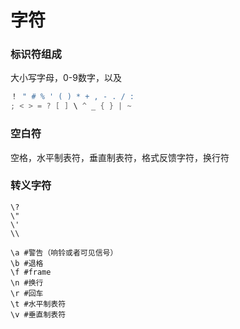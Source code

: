 # 字符

### 标识符组成

大小写字母，0-9数字，以及

```c
！ " # % ' ( ) * + , - . / :
; < > = ? [ ] \ ^ _ { } | ~
```

### 空白符

空格，水平制表符，垂直制表符，格式反馈字符，换行符

### 转义字符

```text
\?
\"
\'
\\
```

```text
\a #警告（响铃或者可见信号）
\b #退格
\f #frame
\n #换行
\r #回车
\t #水平制表符
\v #垂直制表符
```

